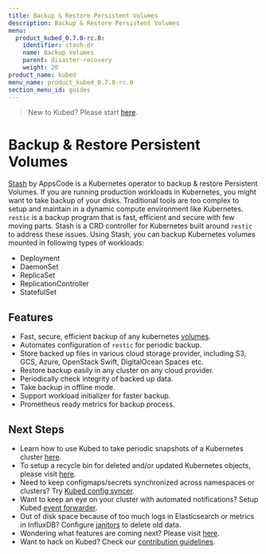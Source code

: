 ```yaml
---
title: Backup & Restore Persistent Volumes
description: Backup & Restore Persistent Volumes
menu:
  product_kubed_0.7.0-rc.0:
    identifier: stash-dr
    name: Backup Volumes
    parent: disaster-recovery
    weight: 20
product_name: kubed
menu_name: product_kubed_0.7.0-rc.0
section_menu_id: guides
---
```


> New to Kubed? Please start [here](/docs/concepts/README.md).

# Backup & Restore Persistent Volumes

[Stash](https://appscode.com/products/stash) by AppsCode is a Kubernetes operator to backup & restore Persistent Volumes. If you are running production workloads in Kubernetes, you might want to take backup of your disks. Traditional tools are too complex to setup and maintain in a dynamic compute environment like Kubernetes. `restic` is a backup program that is fast, efficient and secure with few moving parts. Stash is a CRD controller for Kubernetes built around `restic` to address these issues. Using Stash, you can backup Kubernetes volumes mounted in following types of workloads:

- Deployment
- DaemonSet
- ReplicaSet
- ReplicationController
- StatefulSet

## Features
 - Fast, secure, efficient backup of any kubernetes [volumes](https://kubernetes.io/docs/concepts/storage/volumes/).
 - Automates configuration of `restic` for periodic backup.
 - Store backed up files in various cloud storage provider, including S3, GCS, Azure, OpenStack Swift, DigitalOcean Spaces etc.
 - Restore backup easily in any cluster on any cloud provider.
 - Periodically check integrity of backed up data.
 - Take backup in offline mode.
 - Support workload initializer for faster backup.
 - Prometheus ready metrics for backup process.

## Next Steps
 - Learn how to use Kubed to take periodic snapshots of a Kubernetes cluster [here](/docs/guides/disaster-recovery/cluster-snapshot.md).
 - To setup a recycle bin for deleted and/or updated Kubernetes objects, please visit [here](/docs/guides/disaster-recovery/recycle-bin.md).
 - Need to keep configmaps/secrets synchronized across namespaces or clusters? Try [Kubed config syncer](/docs/guides/config-syncer/).
 - Want to keep an eye on your cluster with automated notifications? Setup Kubed [event forwarder](/docs/guides/cluster-events/).
 - Out of disk space because of too much logs in Elasticsearch or metrics in InfluxDB? Configure [janitors](/docs/guides/janitors.md) to delete old data.
 - Wondering what features are coming next? Please visit [here](/docs/roadmap.md).
 - Want to hack on Kubed? Check our [contribution guidelines](/docs/CONTRIBUTING.md).
